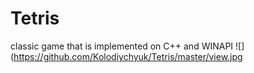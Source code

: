 # Tetris
classic game that is implemented on C++ and WINAPI
![](https://github.com/Kolodiychyuk/Tetris/master/view.jpg
